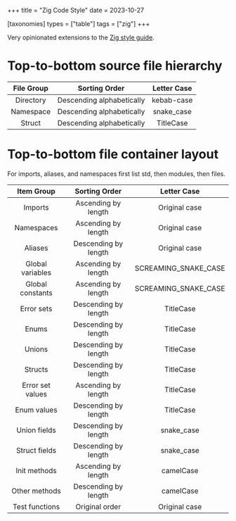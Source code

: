 +++
title = "Zig Code Style"
date = 2023-10-27

[taxonomies]
types = ["table"]
tags = ["zig"]
+++

Very opinionated extensions to the [Zig style guide](https://ziglang.org/documentation/master/#Style-Guide).

<!-- more -->

# **Top-to-bottom source file hierarchy**

| File Group |       Sorting Order       | Letter Case |
|:----------:|:-------------------------:|:-----------:|
| Directory  | Descending alphabetically | kebab-case  |
| Namespace  | Descending alphabetically | snake_case  |
|   Struct   | Descending alphabetically |  TitleCase  |

# **Top-to-bottom file container layout**

For imports, aliases, and namespaces first list std, then modules, then files.

|    Item Group    |    Sorting Order     |     Letter Case      |
|:----------------:|:--------------------:|:--------------------:|
|     Imports      | Ascending by length  |    Original case     |
|    Namespaces    | Ascending by length  |    Original case     |
|     Aliases      | Descending by length |    Original case     |
| Global variables | Ascending by length  | SCREAMING_SNAKE_CASE |
| Global constants | Ascending by length  | SCREAMING_SNAKE_CASE |
|    Error sets    | Descending by length |      TitleCase       |
|      Enums       | Descending by length |      TitleCase       |
|      Unions      | Descending by length |      TitleCase       |
|     Structs      | Descending by length |      TitleCase       |
| Error set values | Ascending by length  |      TitleCase       |
|   Enum values    | Descending by length |      TitleCase       |
|   Union fields   | Descending by length |      snake_case      |
|  Struct fields   | Descending by length |      snake_case      |
|   Init methods   | Ascending by length  |      camelCase       |
|  Other methods   | Descending by length |      camelCase       |
|  Test functions  |    Original order    |    Original case     |
